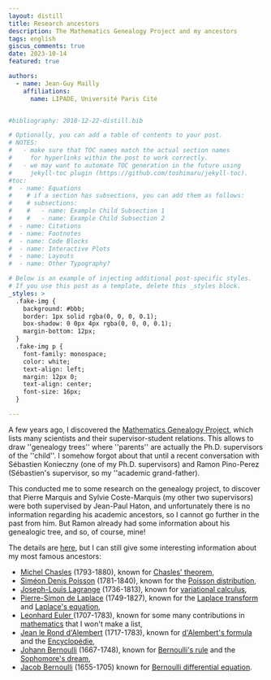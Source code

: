```yaml
---
layout: distill
title: Research ancestors
description: The Mathematics Genealogy Project and my ancestors
tags: english
giscus_comments: true
date: 2023-10-14
featured: true

authors:
  - name: Jean-Guy Mailly
    affiliations:
      name: LIPADE, Université Paris Cité


#bibliography: 2018-12-22-distill.bib

# Optionally, you can add a table of contents to your post.
# NOTES:
#   - make sure that TOC names match the actual section names
#     for hyperlinks within the post to work correctly.
#   - we may want to automate TOC generation in the future using
#     jekyll-toc plugin (https://github.com/toshimaru/jekyll-toc).
#toc:
#  - name: Equations
#    # if a section has subsections, you can add them as follows:
#    # subsections:
#    #   - name: Example Child Subsection 1
#    #   - name: Example Child Subsection 2
#  - name: Citations
#  - name: Footnotes
#  - name: Code Blocks
#  - name: Interactive Plots
#  - name: Layouts
#  - name: Other Typography?

# Below is an example of injecting additional post-specific styles.
# If you use this post as a template, delete this _styles block.
_styles: >
  .fake-img {
    background: #bbb;
    border: 1px solid rgba(0, 0, 0, 0.1);
    box-shadow: 0 0px 4px rgba(0, 0, 0, 0.1);
    margin-bottom: 12px;
  }
  .fake-img p {
    font-family: monospace;
    color: white;
    text-align: left;
    margin: 12px 0;
    text-align: center;
    font-size: 16px;
  }

---
```


A few years ago, I discovered the
[Mathematics Genealogy Project](https://genealogy.math.ndsu.nodak.edu/),
which lists many scientists and their supervisor-student
relations. This allows to draw ''genealogy trees'' where ''parents''
are actually the Ph.D. supervisors of the ''child''. I somehow forgot
about that until a recent conversation with Sébastien Konieczny (one
of my Ph.D. supervisors) and Ramon Pino-Perez (Sébastien's supervisor,
so my ''academic grand-father).

This conducted me to some research on the genealogy project, to
discover that Pierre Marquis and Sylvie Coste-Marquis (my other two supervisors) were both
supervised by Jean-Paul Haton, and unfortunately there is no
information regarding his academic ancestors, so I cannot go further
in the past from him. But Ramon already had some information about his
genealogic tree, and so, of course, mine!

The details are [here](/assets/pdf/genealogy-graph-ramon.pdf), but I
can still give some interesting information about my most famous
ancestors:
- [Michel Chasles](https://en.wikipedia.org/wiki/Michel_Chasles)
  (1793-1880), known for
  [Chasles' theorem](https://en.wikipedia.org/wiki/Chasles%27_theorem_(gravitation)),
- [Siméon Denis Poisson](https://en.wikipedia.org/wiki/Siméon_Denis_Poisson)
  (1781-1840), known for the [Poisson distribution](https://en.wikipedia.org/wiki/Poisson_distribution),
- [Joseph-Louis Lagrange](https://en.wikipedia.org/wiki/Joseph-Louis_Lagrange)
  (1736-1813), known for
  [variational calculus](https://en.wikipedia.org/wiki/Calculus_of_variations),
- [Pierre-Simon de Laplace](https://en.wikipedia.org/wiki/Pierre-Simon_de_Laplace)
  (1749-1827), known for the
  [Laplace transform](https://en.wikipedia.org/wiki/Laplace_transform)
  and [Laplace's equation](https://en.wikipedia.org/wiki/Laplace%27s_equation),
- [Leonhard Euler ](https://en.wikipedia.org/wiki/Leonhard_Euler)
  (1707-1783), known for some many contributions in
  [mathematics](https://en.wikipedia.org/wiki/Contributions_of_Leonhard_Euler_to_mathematics)
  that I won't make a list,
- [Jean le Rond d'Alembert](https://en.wikipedia.org/wiki/Jean_le_Rond_d%27Alembert)
  (1717-1783), known for
  [d'Alembert's formula](https://en.wikipedia.org/wiki/D%27Alembert%27s_formula)
  and the [Encyclopédie](https://en.wikipedia.org/wiki/Encyclopédie),
- [Johann Bernoulli](https://en.wikipedia.org/wiki/Johann_Bernoulli)
  (1667-1748), known for
  [Bernoulli's rule](https://en.wikipedia.org/wiki/L%27Hôpital%27s_rule)
  and the
  [Sophomore's dream](https://en.wikipedia.org/wiki/Sophomore%27s_dream),
- [Jacob Bernoulli](https://en.wikipedia.org/wiki/Jacob_Bernoulli) (1655-1705) known for [Bernoulli differential equation](https://en.wikipedia.org/wiki/Bernoulli_differential_equation).
